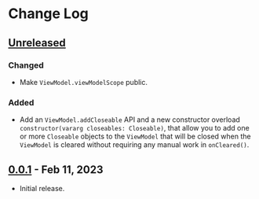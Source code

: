 # Change Log

## [Unreleased]

### Changed

- Make `ViewModel.viewModelScope` public.

### Added

- Add an `ViewModel.addCloseable` API and a new constructor overload `constructor(vararg closeables: Closeable)`,
  that allow you to add one or more `Closeable` objects to the `ViewModel`
  that will be closed when the `ViewModel` is cleared without requiring any manual work in `onCleared()`.

## [0.0.1] - Feb 11, 2023

- Initial release.

[Unreleased]: https://github.com/hoc081098/FlowExt/compare/0.0.1...HEAD
[0.0.1]: https://github.com/hoc081098/kmp-viewmodel/releases/tag/0.0.1
